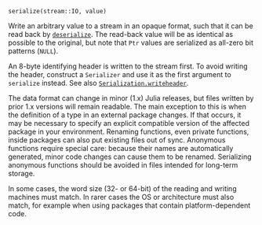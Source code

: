 ```
serialize(stream::IO, value)
```

Write an arbitrary value to a stream in an opaque format, such that it can be read back by [`deserialize`](@ref). The read-back value will be as identical as possible to the original, but note that `Ptr` values are serialized as all-zero bit patterns (`NULL`).

An 8-byte identifying header is written to the stream first. To avoid writing the header, construct a `Serializer` and use it as the first argument to `serialize` instead. See also [`Serialization.writeheader`](@ref).

The data format can change in minor (1.x) Julia releases, but files written by prior 1.x versions will remain readable. The main exception to this is when the definition of a type in an external package changes. If that occurs, it may be necessary to specify an explicit compatible version of the affected package in your environment. Renaming functions, even private functions, inside packages can also put existing files out of sync. Anonymous functions require special care: because their names are automatically generated, minor code changes can cause them to be renamed. Serializing anonymous functions should be avoided in files intended for long-term storage.

In some cases, the word size (32- or 64-bit) of the reading and writing machines must match. In rarer cases the OS or architecture must also match, for example when using packages that contain platform-dependent code.
